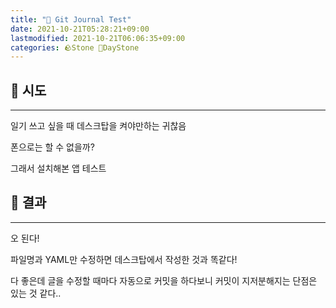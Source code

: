 ```yaml
---
title: "🌱 Git Journal Test"
date: 2021-10-21T05:28:21+09:00
lastmodified: 2021-10-21T06:06:35+09:00
categories: 🪨Stone 🌱DayStone
---
```


## 🗿 시도

---

일기 쓰고 싶을 때 데스크탑을 켜야만하는 귀찮음

폰으로는 할 수 없을까?

그래서 설치해본 앱 테스트

## 🗿 결과

---

오 된다!

파일명과 YAML만 수정하면 데스크탑에서 작성한 것과 똑같다!

다 좋은데 글을 수정할 때마다 자동으로 커밋을 하다보니 커밋이 지저분해지는 단점은 있는 것 같다..
